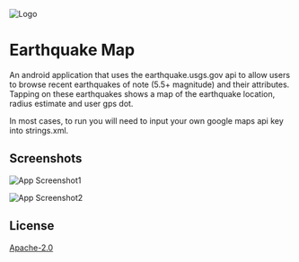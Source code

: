 ![Logo](https://cdn.discordapp.com/attachments/1191205417527803907/1298970487111811113/earthquake_logo.png?ex=671b8009&is=671a2e89&hm=b89e09240c7bb3058bd0c37595b0ebb17fbf3b11eb071712cab2d38fef3bdfc2&)
# Earthquake Map

An android application that uses the earthquake.usgs.gov api to allow users to browse recent earthquakes of note (5.5+ magnitude) and their attributes. Tapping on these earthquakes shows a map of the earthquake location, radius estimate and user gps dot.

In most cases, to run you will need to input your own google maps api key into strings.xml.


## Screenshots

![App Screenshot1](https://cdn.discordapp.com/attachments/1191205417527803907/1298961109121896499/image.png?ex=671b774d&is=671a25cd&hm=a1e2ef730f9b4ffb9511b82d6025472b1867a226ccc3e6f29698ee8edf1bd369&)

![App Screenshot2](https://cdn.discordapp.com/attachments/1191205417527803907/1298962944264245270/image.png?ex=671b7903&is=671a2783&hm=6ebc84df21415fb6182ae280e5d2d6af6e45de1fcdaceb0aace2523836df1e8a&)

## License

[Apache-2.0]( https://www.apache.org/licenses/LICENSE-2.0.txt)
